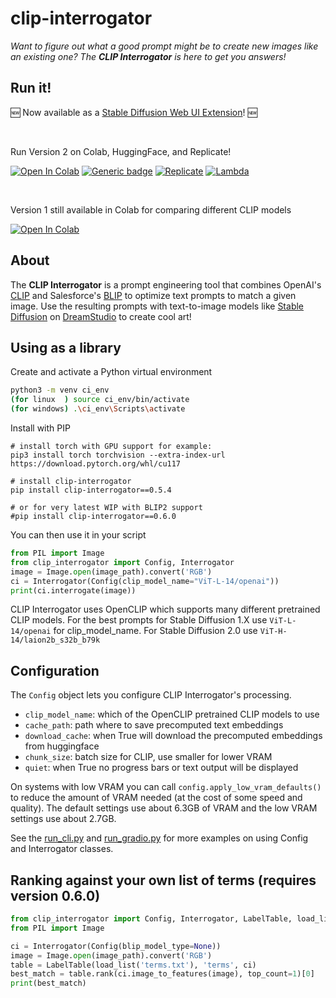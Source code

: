 # clip-interrogator

*Want to figure out what a good prompt might be to create new images like an existing one? The **CLIP Interrogator** is here to get you answers!*

## Run it!

🆕 Now available as a [Stable Diffusion Web UI Extension](https://github.com/pharmapsychotic/clip-interrogator-ext)! 🆕

<br>

Run Version 2 on Colab, HuggingFace, and Replicate!

[![Open In Colab](https://colab.research.google.com/assets/colab-badge.svg)](https://colab.research.google.com/github/pharmapsychotic/clip-interrogator/blob/main/clip_interrogator.ipynb) [![Generic badge](https://img.shields.io/badge/🤗-Open%20in%20Spaces-blue.svg)](https://huggingface.co/spaces/pharma/CLIP-Interrogator) [![Replicate](https://replicate.com/pharmapsychotic/clip-interrogator/badge)](https://replicate.com/pharmapsychotic/clip-interrogator) [![Lambda](https://img.shields.io/badge/%CE%BB-Lambda-blue)](https://cloud.lambdalabs.com/demos/ml/CLIP-Interrogator)

<br>


Version 1 still available in Colab for comparing different CLIP models 

[![Open In Colab](https://colab.research.google.com/assets/colab-badge.svg)](https://colab.research.google.com/github/pharmapsychotic/clip-interrogator/blob/v1/clip_interrogator.ipynb) 


## About

The **CLIP Interrogator** is a prompt engineering tool that combines OpenAI's [CLIP](https://openai.com/blog/clip/) and Salesforce's [BLIP](https://blog.salesforceairesearch.com/blip-bootstrapping-language-image-pretraining/) to optimize text prompts to match a given image. Use the resulting prompts with text-to-image models like [Stable Diffusion](https://github.com/CompVis/stable-diffusion) on [DreamStudio](https://beta.dreamstudio.ai/) to create cool art!


## Using as a library

Create and activate a Python virtual environment
```bash
python3 -m venv ci_env
(for linux  ) source ci_env/bin/activate
(for windows) .\ci_env\Scripts\activate
```

Install with PIP
```
# install torch with GPU support for example:
pip3 install torch torchvision --extra-index-url https://download.pytorch.org/whl/cu117

# install clip-interrogator
pip install clip-interrogator==0.5.4

# or for very latest WIP with BLIP2 support
#pip install clip-interrogator==0.6.0
```

You can then use it in your script
```python
from PIL import Image
from clip_interrogator import Config, Interrogator
image = Image.open(image_path).convert('RGB')
ci = Interrogator(Config(clip_model_name="ViT-L-14/openai"))
print(ci.interrogate(image))
```

CLIP Interrogator uses OpenCLIP which supports many different pretrained CLIP models. For the best prompts for 
Stable Diffusion 1.X use `ViT-L-14/openai` for clip_model_name. For Stable Diffusion 2.0 use `ViT-H-14/laion2b_s32b_b79k`

## Configuration

The `Config` object lets you configure CLIP Interrogator's processing. 
* `clip_model_name`: which of the OpenCLIP pretrained CLIP models to use
* `cache_path`: path where to save precomputed text embeddings
* `download_cache`: when True will download the precomputed embeddings from huggingface
* `chunk_size`: batch size for CLIP, use smaller for lower VRAM
* `quiet`: when True no progress bars or text output will be displayed

On systems with low VRAM you can call `config.apply_low_vram_defaults()` to reduce the amount of VRAM needed (at the cost of some speed and quality). The default settings use about 6.3GB of VRAM and the low VRAM settings use about 2.7GB.

See the [run_cli.py](https://github.com/pharmapsychotic/clip-interrogator/blob/main/run_cli.py) and [run_gradio.py](https://github.com/pharmapsychotic/clip-interrogator/blob/main/run_gradio.py) for more examples on using Config and Interrogator classes.


## Ranking against your own list of terms (requires version 0.6.0)

```python
from clip_interrogator import Config, Interrogator, LabelTable, load_list
from PIL import Image

ci = Interrogator(Config(blip_model_type=None))
image = Image.open(image_path).convert('RGB')
table = LabelTable(load_list('terms.txt'), 'terms', ci)
best_match = table.rank(ci.image_to_features(image), top_count=1)[0]
print(best_match)
```
